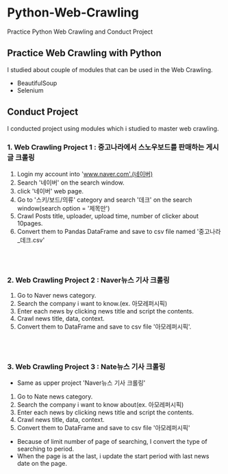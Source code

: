 # Python-Web-Crawling
Practice Python Web Crawling and Conduct Project


## Practice Web Crawling with Python
I studied about couple of modules that can be used in the Web Crawling.
- BeautifulSoup
- Selenium


## Conduct Project
I conducted project using modules which i studied to master web crawling.<br>

### 1. Web Crawling Project 1 : 중고나라에서 스노우보드를 판매하는 게시글 크롤링

1. Login my account into 'www.naver.com'.(네이버)
2. Search '네이버' on the search window.
3. click '네이버' web page.
4. Go to '스키/보드/의류' category and search '데크' on the search window(search option = '제목만')
5. Crawl Posts title, uploader, upload time, number of clicker about 10pages.
6. Convert them to Pandas DataFrame and save to csv file named '중고나라_데크.csv'

<br>
<br>

### 2. Web Crawling Project 2 : Naver뉴스 기사 크롤링

1. Go to Naver news category.
2. Search the company i want to know.(ex. 아모레퍼시픽)
3. Enter each news by clicking news title and script the contents.
4. Crawl news title, data, context.
5. Convert them to DataFrame and save to csv file '아모레퍼시픽'.

<br>
<br>

### 3. Web Crawling Project 3 : Nate뉴스 기사 크롤링
  - Same as upper project 'Naver뉴스 기사 크롤링'
 1. Go to Nate news category.
 2. Search the company i want to know about(ex. 아모레퍼시픽)
 3. Enter each news by clicking news title and script the contents.
 4. Crawl news title, data, context.
 5. Convert them to DataFrame and save to csv file '아모레퍼시픽'
  - Because of limit number of page of searching, I convert the type of searching to period.
  - When the page is at the last, i update the start period with last news date on the page.
  

